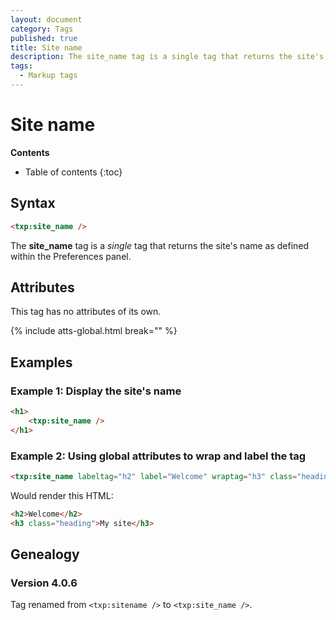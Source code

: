 ```yaml
---
layout: document
category: Tags
published: true
title: Site name
description: The site_name tag is a single tag that returns the site's name as defined within the Preferences panel.
tags:
  - Markup tags
---
```


# Site name

**Contents**

* Table of contents
{:toc}

## Syntax

~~~ html
<txp:site_name />
~~~

The **site_name** tag is a *single* tag that returns the site's name as defined within the Preferences panel.

## Attributes

This tag has no attributes of its own.

{% include atts-global.html break="" %}

## Examples

### Example 1: Display the site's name

~~~ html
<h1>
    <txp:site_name />
</h1>
~~~

### Example 2: Using global attributes to wrap and label the tag

~~~ html
<txp:site_name labeltag="h2" label="Welcome" wraptag="h3" class="heading" />
~~~

Would render this HTML:

~~~ html
<h2>Welcome</h2>
<h3 class="heading">My site</h3>
~~~

## Genealogy

### Version 4.0.6

Tag renamed from `<txp:sitename />` to `<txp:site_name />`.
